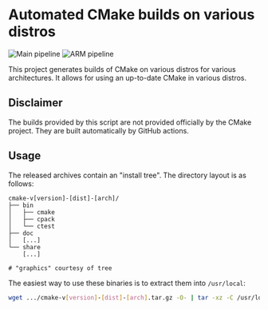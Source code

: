 # Automated CMake builds on various distros

![Main pipeline](https://github.com/TheAssassin/prebuilt-cmake/workflows/Main%20pipeline/badge.svg)
![ARM pipeline](https://github.com/TheAssassin/prebuilt-cmake/workflows/ARM%20pipeline/badge.svg)

This project generates builds of CMake on various distros for various architectures. It allows for using an up-to-date CMake in various distros.


## Disclaimer

The builds provided by this script are not provided officially by the CMake project. They are built automatically by GitHub actions.


## Usage

The released archives contain an "install tree". The directory layout is as follows:

```
cmake-v[version]-[dist]-[arch]/
├── bin
│   ├── cmake
│   ├── cpack
│   └── ctest
├── doc
│   [...]
└── share
    [...]

# "graphics" courtesy of tree
```

The easiest way to use these binaries is to extract them into `/usr/local`:

```sh
wget .../cmake-v[version]-[dist]-[arch].tar.gz -O- | tar -xz -C /usr/local --strip-components=1
```
